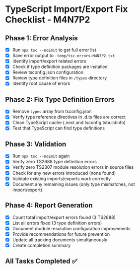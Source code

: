 # TypeScript Import/Export Fix Checklist - M4N7P2

## Phase 1: Error Analysis
- [x] Run `npx tsc --noEmit` to get full error list
- [x] Save error output to `.temp/tsc-errors-M4N7P2.txt`
- [x] Identify import/export related errors
- [x] Check if type definition packages are installed
- [x] Review tsconfig.json configuration
- [x] Review type definition files in `/types` directory
- [x] Identify root cause of errors

## Phase 2: Fix Type Definition Errors
- [x] Remove `types` array from tsconfig.json
- [x] Verify type reference directives in .d.ts files are correct
- [x] Clean TypeScript cache (.next and tsconfig.tsbuildinfo)
- [x] Test that TypeScript can find type definitions

## Phase 3: Validation
- [x] Run `npx tsc --noEmit` again
- [x] Verify zero TS2688 type definition errors
- [x] Verify zero TS2307 module resolution errors in source files
- [x] Check for any new errors introduced (none found)
- [x] Validate existing imports/exports work correctly
- [x] Document any remaining issues (only type mismatches, not import/export)

## Phase 4: Report Generation
- [x] Count total import/export errors found (3 TS2688)
- [x] List all errors fixed (3 type definition errors)
- [x] Document module resolution configuration improvements
- [x] Provide recommendations for future prevention
- [x] Update all tracking documents simultaneously
- [x] Create completion summary

## All Tasks Completed ✅
